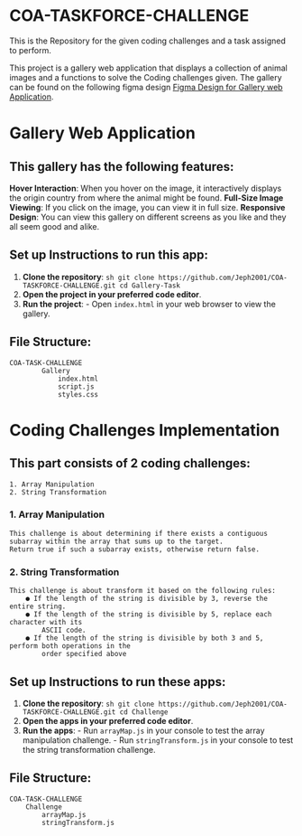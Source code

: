 # COA-TASKFORCE-CHALLENGE

This is the Repository for the given coding challenges and a task assigned to perform.

This project is a gallery web application that displays a collection of animal images and  a functions to solve the Coding challenges given. The gallery can be found on the following figma
design [Figma Design for Gallery web Application](https://www.figma.com/design/XF6xlvvHBv12WFveDjVoso/COA-Take-home-Challenge?node-id=0-1). 

# Gallery Web Application

## This  gallery has the following features:
**Hover Interaction**: When you hover on the image, it interactively displays 
        the origin country from where the animal might be found.
**Full-Size Image Viewing**: If you click on the image, you can view it in full size.
**Responsive Design**: You can view this gallery on different screens as you like and
        they all seem good and alike.

## Set up Instructions to run this app:
1. **Clone the repository**:
        ```sh
        git clone https://github.com/Jeph2001/COA-TASKFORCE-CHALLENGE.git
        cd Gallery-Task
        ```
2. **Open the project in your preferred code editor**.
3. **Run the project**:
        - Open `index.html` in your web browser to view the gallery.

## File Structure:
    COA-TASK-CHALLENGE
            Gallery
                index.html
                script.js
                styles.css
          

# Coding Challenges Implementation


## This part consists of 2 coding challenges:

    1. Array Manipulation
    2. String Transformation

### 1. Array Manipulation
    This challenge is about determining if there exists a contiguous
    subarray within the array that sums up to the target. 
    Return true if such a subarray exists, otherwise return false.

### 2. String Transformation
    This challenge is about transform it based on the following rules:
        ● If the length of the string is divisible by 3, reverse the entire string.
        ● If the length of the string is divisible by 5, replace each character with its
            ASCII code.
        ● If the length of the string is divisible by both 3 and 5, perform both operations in the
            order specified above


## Set up Instructions to run these apps:
1. **Clone the repository**:
        ```sh
        git clone https://github.com/Jeph2001/COA-TASKFORCE-CHALLENGE.git
        cd Challenge
        ```
2. **Open the apps in your preferred code editor**.
3. **Run the apps**:
        - Run `arrayMap.js` in your console to test the array manipulation challenge.
        - Run `stringTransform.js` in your console to test the string transformation challenge.

## File Structure:
    COA-TASK-CHALLENGE
        Challenge
            arrayMap.js
            stringTransform.js
            


